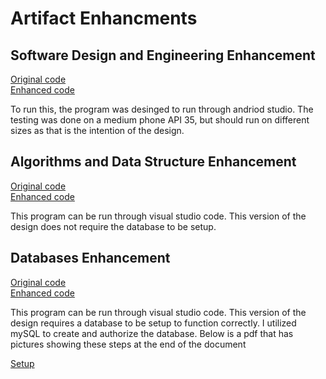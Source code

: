 # Artifact Enhancments
## Software Design and Engineering Enhancement
[Original code](https://github.com/HolladaB/CS499/blob/f706d20e83d0c8b55035e539324da4567f04b534/originals/CS340/Original2.zip) <br>
[Enhanced code](https://github.com/HolladaB/CS499/blob/73023debf4ab2112c372a3e8f22947a27a1d8990/enhancements/Artifact1.zip)

To run this, the program was desinged to run through andriod studio. The testing was done on a medium phone API 35, but should run on different sizes as that is the intention of the design. 

## Algorithms and Data Structure Enhancement
[Original code](https://github.com/HolladaB/CS499/blob/cb16fe79d310f0dde6e5f235c76ea15fea33022c/originals/CS360/original.zip) <br>
[Enhanced code](https://github.com/HolladaB/CS499/blob/2346bf0c8f71c6d2fabe7f6b454a7c854e069e63/enhancements/Artifact2.zip)

This program can be run through visual studio code. This version of the design does not require the database to be setup. 

## Databases Enhancement
[Original code](https://github.com/HolladaB/CS499/blob/cb16fe79d310f0dde6e5f235c76ea15fea33022c/originals/CS360/original.zip) <br>
[Enhanced code](https://github.com/HolladaB/CS499/blob/1329b74af3d062c8dd357edd04d3cf9b57d15660/enhancements/Artifact3.zip)

This program can be run through visual studio code. This version of the design requires a database to be setup to function correctly. I utilized mySQL to create and authorize the database. Below is a pdf that has pictures showing these steps at the end of the document

[Setup](https://github.com/HolladaB/CS499/blob/192232233a971b878035ea44accbfe38ca81b71c/Narratives/CS499Milestone4-Hollada.pdf)
